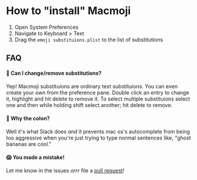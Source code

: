 # How to "install" Macmoji

1) Open System Preferences
2) Navigate to Keyboard > Text
3) Drag the `emoji substituions.plist` to the list of substitutions

## FAQ

#### 🤔 Can I change/remove substitutions?
Yep! Macmoji substituions are ordinary text substituions. You can even create your own from the preference pane. Double click an entry to change it, highlight and hit delete to remove it. To select multiple substituions select one and then while holding shift select another; hit delete to remove.

#### 💩 Why the colon?
Well it's what Slack does *and* it prevents mac os's autocomplete from being too aggressive when you're just trying to type normal sentences like, "ghost bananas are cool."

#### 😱 You made a mistake!
Let me know in the issues *orrr* file a [pull request](https://yangsu.github.io/pull-request-tutorial/)!
